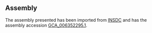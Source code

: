 
Assembly
--------

The assembly presented has been imported from 
[INSDC](http://www.insdc.org) and has the assembly accession
[GCA\_006352295.1](http://www.ebi.ac.uk/ena/data/view/GCA_006352295.1).

